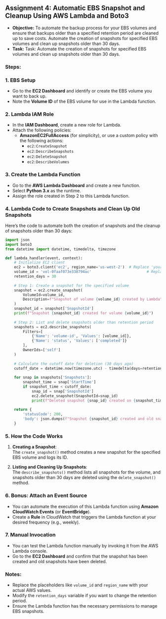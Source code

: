 ## Assignment 4: Automatic EBS Snapshot and Cleanup Using AWS Lambda and Boto3
- **Objective:**
      To automate the backup process for your EBS volumes and ensure that backups older than a specified retention period are cleaned up to save costs. Automate the creation of snapshots for specified EBS volumes and 
      clean up snapshots older than 30 days.
- **Task:**
     Task: Automate the creation of snapshots for specified EBS volumes and clean up snapshots older than 30 days.

### Steps:

### 1. **EBS Setup**
   - Go to the **EC2 Dashboard** and identify or create the EBS volume you want to back up.
   - Note the **Volume ID** of the EBS volume for use in the Lambda function.

### 2. **Lambda IAM Role**
   - In the **IAM Dashboard**, create a new role for Lambda.
   - Attach the following policies:
     - **AmazonEC2FullAccess** (for simplicity), or use a custom policy with the following actions:
       - `ec2:CreateSnapshot`
       - `ec2:DescribeSnapshots`
       - `ec2:DeleteSnapshot`
       - `ec2:DescribeVolumes`

### 3. **Create the Lambda Function**
   - Go to the **AWS Lambda Dashboard** and create a new function.
   - Select **Python 3.x** as the runtime.
   - Assign the role created in Step 2 to this Lambda function.

### 4. **Lambda Code to Create Snapshots and Clean Up Old Snapshots**

Here’s the code to automate both the creation of snapshots and the cleanup of snapshots older than 30 days:

```python
import json
import boto3
from datetime import datetime, timedelta, timezone

def lambda_handler(event, context):
    # Initialize EC2 client
    ec2 = boto3.client('ec2', region_name='us-west-2')  # Replace 'your-region' with your AWS region
    volume_id = 'vol-0faaf073e338794ac'  				        # Replace with your EBS volume ID
    retention_days = 30  								                # Number of days to keep snapshots
    
    # Step 1: Create a snapshot for the specified volume
    snapshot = ec2.create_snapshot(
        VolumeId=volume_id,
        Description=f"Snapshot of volume {volume_id} created by Lambda"
    )
    snapshot_id = snapshot['SnapshotId']
    print(f"Snapshot {snapshot_id} created for volume {volume_id}")
    
    # Step 2: List and delete snapshots older than retention period
    snapshots = ec2.describe_snapshots(
        Filters=[
            {'Name': 'volume-id', 'Values': [volume_id]},
            {'Name': 'status', 'Values': ['completed']}
        ],
        OwnerIds=['self']
    )
    
    # Calculate the cutoff date for deletion (30 days ago)
    cutoff_date = datetime.now(timezone.utc) - timedelta(days=retention_days)
    
    for snap in snapshots['Snapshots']:
        snapshot_time = snap['StartTime']
        if snapshot_time < cutoff_date:
            snap_id = snap['SnapshotId']
            ec2.delete_snapshot(SnapshotId=snap_id)
            print(f"Deleted snapshot {snap_id} created on {snapshot_time}")
    
    return {
        'statusCode': 200,
        'body': json.dumps(f"Snapshot {snapshot_id} created and old snapshots cleaned up.")
    }

```

### 5. **How the Code Works**
1. **Creating a Snapshot**:  
   The `create_snapshot()` method creates a new snapshot for the specified EBS volume and logs its ID.
   
2. **Listing and Cleaning Up Snapshots**:  
   The `describe_snapshots()` method lists all snapshots for the volume, and snapshots older than 30 days are deleted using the `delete_snapshot()` method.

### 6. **Bonus: Attach an Event Source**
   - You can automate the execution of this Lambda function using **Amazon CloudWatch Events** (or **EventBridge**).
   - Create a **Rule** in CloudWatch that triggers the Lambda function at your desired frequency (e.g., weekly).

### 7. **Manual Invocation**
   - You can test the Lambda function manually by invoking it from the AWS Lambda console.
   - Go to the **EC2 Dashboard** and confirm that the snapshot has been created and old snapshots have been deleted.

### Notes:
- Replace the placeholders like `volume_id` and `region_name` with your actual AWS values.
- Modify the `retention_days` variable if you want to change the retention period.
- Ensure the Lambda function has the necessary permissions to manage EBS snapshots.
